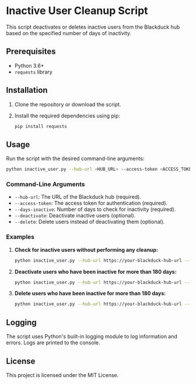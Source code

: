 # Inactive User Cleanup Script

This script deactivates or deletes inactive users from the Blackduck hub based on the specified number of days of inactivity.

## Prerequisites

- Python 3.6+
- `requests` library

## Installation

1. Clone the repository or download the script.
2. Install the required dependencies using pip:

    ```sh
    pip install requests
    ```

## Usage

Run the script with the desired command-line arguments:

```sh
python inactive_user.py --hub-url <HUB_URL> --access-token <ACCESS_TOKEN> --days-inactive <DAYS_INACTIVE> [--deactivate] [--delete]
```

### Command-Line Arguments

- `--hub-url`: The URL of the Blackduck hub (required).
- `--access-token`: The access token for authentication (required).
- `--days-inactive`: Number of days to check for inactivity (required).
- `--deactivate`: Deactivate inactive users (optional).
- `--delete`: Delete users instead of deactivating them (optional).

### Examples

1. **Check for inactive users without performing any cleanup:**

    ```sh
    python inactive_user.py --hub-url https://your-blackduck-hub-url --access-token your-access-token --days-inactive 180
    ```

2. **Deactivate users who have been inactive for more than 180 days:**

    ```sh
    python inactive_user.py --hub-url https://your-blackduck-hub-url --access-token your-access-token --days-inactive 180 --deactivate
    ```

3. **Delete users who have been inactive for more than 180 days:**

    ```sh
    python inactive_user.py --hub-url https://your-blackduck-hub-url --access-token your-access-token --days-inactive 180 --delete
    ```

## Logging

The script uses Python's built-in logging module to log information and errors. Logs are printed to the console.

## License

This project is licensed under the MIT License.
